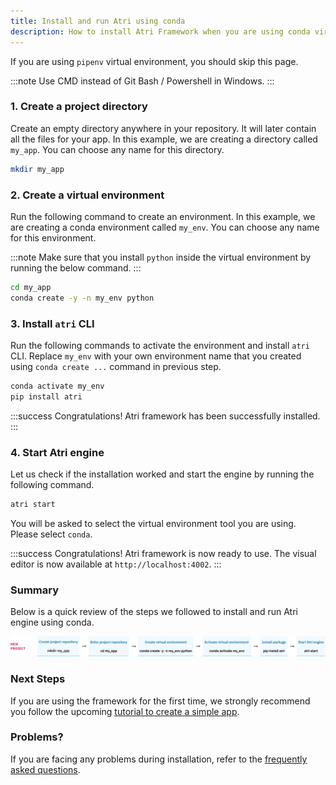 ```yaml
---
title: Install and run Atri using conda
description: How to install Atri Framework when you are using conda virtual environment
---
```

If you are using `pipenv` virtual environment, you should skip this page. 

:::note
Use CMD instead of Git Bash / Powershell in Windows. 
:::

### 1. Create a project directory

Create an empty directory anywhere in your repository. It will later contain all the files for your app. In this example, we are creating a directory called `my_app`. You can choose any name for this directory.

```bash
mkdir my_app
```

### 2. Create a virtual environment

Run the following command to create an environment. In this example, we are creating a conda environment called `my_env`. You can choose any name for this environment.

:::note
Make sure that you install `python` inside the virtual environment by running the below command.
:::

```bash
cd my_app
conda create -y -n my_env python
```

### 3. Install `atri` CLI

Run the following commands to activate the environment and install `atri` CLI. Replace `my_env` with your own environment name that you created using `conda create ...` command in previous step.

```bash
conda activate my_env
pip install atri
```

:::success 
Congratulations! Atri framework has been successfully installed. 
:::

### 4. Start Atri engine 

Let us check if the installation worked and start the engine by running the following command. 

```bash
atri start
```

You will be asked to select the virtual environment tool you are using. Please select `conda`. 

:::success
Congratulations! Atri framework is now ready to use. The visual editor is now available at `http://localhost:4002`.
:::

### Summary 

Below is a quick review of the steps we followed to install and run Atri engine using conda. 

![New project using conda](/snapshots/new_proj_conda.png)

### Next Steps

If you are using the framework for the first time, we strongly recommend you follow the upcoming [tutorial to create a simple app](getting-started/create-app.md). 

### Problems?

If you are facing any problems during installation, refer to the [frequently asked questions](../../troubleshoot/installation_error). 